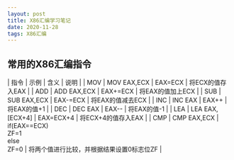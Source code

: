 ```yaml
---
layout: post
title: X86汇编学习笔记
date: 2020-11-28 
tags: X86汇编
---
```


## **常用的X86汇编指令**

| 指令 | 示例 | 含义 | 说明 |
| MOV | MOV EAX,ECX | EAX=ECX | 将ECX的值存入EAX |
| ADD | ADD EAX,ECX | EAX+=ECX | 将EAX的值加上ECX |
| SUB | SUB EAX,ECX | EAX-=ECX | 将EAX的值减去ECX |
| INC | INC EAX | EAX++ | 将EAX的值+1 |
| DEC | DEC EAX | EAX-- | 将EAX的值-1 |
| LEA | LEA EAX,[ECX+4] | EAX=ECX+4 | 将ECX+4的值存入EAX |
| CMP | CMP EAX,ECX | if(EAX==ECX)<br/>ZF=1<br/>else<br/>ZF=0 | 将两个值进行比较，并根据结果设置0标志位ZF |
